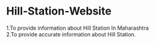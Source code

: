 # Hill-Station-Website
1.To provide information about Hill Station In Maharashtra<br>
2.To provide accurate information about Hill Station.</br>
